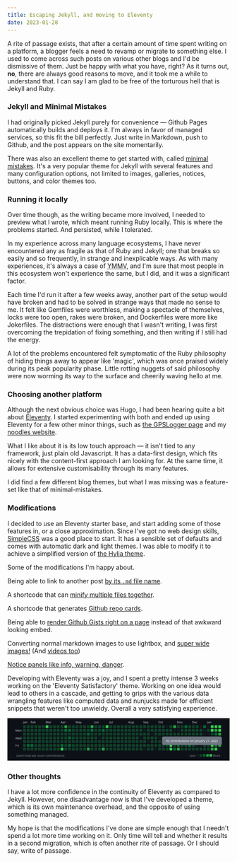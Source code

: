 ```yaml
---
title: Escaping Jekyll, and moving to Eleventy
date: 2023-01-28
---
```



A rite of passage exists, that after a certain amount of time spent writing on a platform, a blogger feels a need to revamp or migrate to something else.  I used to come across such posts on various other blogs and I'd be dismissive of them. Just be happy with what you have, right?  As it turns out, **no**, there are always good reasons to move, and it took me a while to understand that. I can say I am glad to be free of the torturous hell that is Jekyll and Ruby. 

### Jekyll and Minimal Mistakes

I had originally picked Jekyll purely for convenience — Github Pages automatically builds and deploys it.  I'm always in favor of managed services, so this fit the bill perfectly.  Just write in Markdown, push to Github, and the post appears on the site momentarily.  

There was also an excellent theme to get started with, called [minimal mistakes](https://mmistakes.github.io/minimal-mistakes/). It's a very popular theme for Jekyll with several features and many configuration options, not limited to  images, galleries, notices, buttons, and color themes too. 

### Running it locally

Over time though, as the writing became more involved, I needed to preview what I wrote, which meant running Ruby locally.  This is where the problems started.  And persisted, while I tolerated.    

In my experience across many language ecosystems, I have never encountered any as fragile as that of Ruby and Jekyll; one that breaks so easily and so frequently, in strange and inexplicable ways.  As with many experiences, it's always a case of <abbr title="Your Mileage May Vary">YMMV</abbr>, and I'm sure that most people in this ecosystem won't experience the same, but I did, and it was a significant factor.  

Each time I'd run it after a few weeks away, another part of the setup would have broken and had to be solved in strange ways that made no sense to me. It felt like Gemfiles were worthless, making a spectacle of themselves, locks were too open, rakes were broken, and Dockerfiles were more like Jokerfiles.  The distractions were enough that I wasn't writing, I was first overcoming the trepidation of fixing something, and then writing if I still had the energy.  

A lot of the problems encountered felt symptomatic of the Ruby philosophy of hiding things away to appear like 'magic', which was once praised widely during its peak popularity phase. Little rotting nuggets of said philosophy were now worming its way to the surface and cheerily waving hello at me.  

### Choosing another platform

Although the next obvious choice was Hugo, I had been hearing quite a bit about [Eleventy](https://www.11ty.dev/).  I started experimenting with both and ended up using Eleventy for a few other minor things, such as [the GPSLogger page](https://gpslogger.app/) and my [noodles website](https://noodles.mendhak.com/). 

What I like about it is its low touch approach — it isn't tied to any framework, just plain old Javascript. It has a data-first design, which fits nicely with the content-first approach I am looking for.  At the same time, it allows for extensive customisability through its many features. 

I did find a few different blog themes, but what I was missing was a feature-set like that of minimal-mistakes. 

### Modifications

I decided to use an Eleventy starter base, and start adding some of those features in, or a close approximation.  Since I've got no web design skills, [SimpleCSS](https://simplecss.org/) was a good place to start. It has a sensible set of defaults and comes with automatic dark and light themes. I was able to modify it to achieve a simplified version of [the Hylia theme](https://hylia.website).  

Some of the modifications I'm happy about. 

Being able to link to another post [by its `.md` file name](https://code.mendhak.com/eleventy-satisfactory/posting-links/).  

A shortcode that can [minify multiple files together](https://github.com/mendhak/eleventy-satisfactory/blob/main/_includes/layouts/base.njk#L24-L31).  

A shortcode that generates [Github repo cards](https://code.mendhak.com/eleventy-satisfactory/github-repo-card/). 

Being able to [render Github Gists right on a page](https://code.mendhak.com/eleventy-satisfactory/post-with-github-gists/) instead of that awkward looking embed.    

Converting normal markdown images to use lightbox, and [super wide images!](https://code.mendhak.com/eleventy-satisfactory/post-with-an-image/#unconstrained-full-width-image) (And [videos too](https://code.mendhak.com/eleventy-satisfactory/post-with-iframes-videos-third-party/))


[Notice panels like info, warning, danger](https://code.mendhak.com/eleventy-satisfactory/post-notice/). 

Developing with Eleventy was a joy, and I spent a pretty intense 3 weeks working on the 'Eleventy Satisfactory' theme.  Working on one idea would lead to others in a cascade, and getting to grips with the various data wrangling features like computed data and nunjucks made for efficient snippets that weren't too unwieldy.  Overall a very satisfying experience.  

![Github activity lit up](/assets/images/escaping-jekyll-to-eleventy/001.png)


### Other thoughts

I have a lot more confidence in the continuity of Eleventy as compared to Jekyll.  However, one disadvantage now is that I've developed a theme, which is its own maintenance overhead, and the opposite of using something managed.  

My hope is that the modifications I've done are simple enough that I needn't spend a lot more time working on it.  Only time will tell and whether it results in a second migration, which is often another rite of passage. Or I should say, write of passage.   

